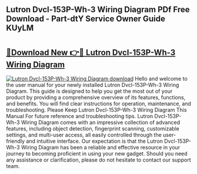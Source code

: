 ## Lutron Dvcl-153P-Wh-3 Wiring Diagram PDf Free Download - Part-dtY Service Owner Guide KUyLM

# <h2><a href="http://dfidl59.blite.top/?on=Lutron+Dvcl-153P-Wh-3+Wiring+Diagram">🔗Download New 👉🔴 Lutron Dvcl-153P-Wh-3 Wiring Diagram</a></h2>

[![Lutron Dvcl-153P-Wh-3 Wiring Diagram download](https://i.imgur.com/lujVjoI.png)](http://dfidl59.blite.top/?on=Lutron+Dvcl-153P-Wh-3+Wiring+Diagram)
Hello and welcome to the user manual for your newly installed Lutron Dvcl-153P-Wh-3 Wiring Diagram. This guide is designed to help you get the most out of your product by providing a comprehensive overview of its features, functions, and benefits. You will find clear instructions for operation, maintenance, and troubleshooting. Please Keep Lutron Dvcl-153P-Wh-3 Wiring Diagram This Manual For future reference and troubleshooting tips. Lutron Dvcl-153P-Wh-3 Wiring Diagram comes with an impressive collection of advanced features, including object detection, fingerprint scanning, customizable settings, and multi-user access, all easily controlled through the user-friendly and intuitive interface. Our expectation is that the Lutron Dvcl-153P-Wh-3 Wiring Diagram has been a reliable and effective resource in your journey to becoming proficient in using your new gadget. Should you need any assistance or clarification, please do not hesitate to contact our support team.
